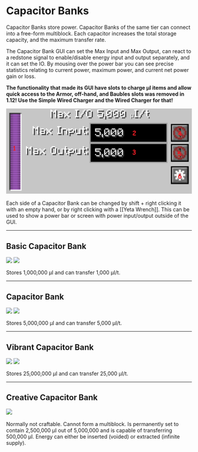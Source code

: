 # Capacitor Banks
Capacitor Banks store power.  Capacitor Banks of the same tier can connect into a free-form multiblock.  Each capacitor increases the total storage capacity, and the maximum transfer rate.

The Capacitor Bank GUI can set the Max Input and Max Output, can react to a redstone signal to enable/disable energy input and output separately, and it can set the IO.  By mousing over the power bar you can see precise statistics relating to current power, maximum power, and current net power gain or loss.

**The functionality that made its GUI have slots to charge µI items and allow quick access to the Armor, off-hand, and Baubles slots was removed in 1.12! Use the Simple Wired Charger and the Wired Charger for that!**

![Capacitor Bank GUI](https://github.com/paul-soporan/enderio-wiki/blob/master/images/GUIs/Capacitor-Bank-GUI.png)

Each side of a Capacitor Bank can be changed by shift + right clicking it with an empty hand, or by right clicking with a [[Yeta Wrench]].  This can be used to show a power bar or screen with power input/output outside of the GUI.

***
## Basic Capacitor Bank

![](http://loenwind.info/eio/Basic_Capacitor_Bank.png) ![](http://loenwind.info/eio/Basic_Capacitor_Bank_2.png)

Stores 1,000,000 µI and can transfer 1,000 µI/t.

***

## Capacitor Bank

![](http://loenwind.info/eio/Capacitor_Bank.png) ![](http://loenwind.info/eio/Capacitor_Bank_2.png)

Stores 5,000,000 µI and can transfer 5,000 µI/t.

***

## Vibrant Capacitor Bank

![](http://loenwind.info/eio/Vibrant_Capacitor_Bank.png) ![](http://loenwind.info/eio/Vibrant_Capacitor_Bank_2.png)

Stores 25,000,000 µI and can transfer 25,000 µI/t.

***

## Creative Capacitor Bank

![](http://loenwind.info/eio/Creative_Capacitor_Bank.png)

Normally not craftable.  Cannot form a multiblock.  Is permanently set to contain 2,500,000 µI out of 5,000,000 and is capable of transferring 500,000 µI.  Energy can either be inserted (voided) or extracted (infinite supply).
